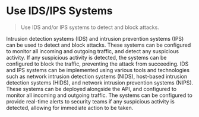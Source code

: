 # Use IDS/IPS Systems

> Use IDS and/or IPS systems to detect and block attacks.

Intrusion detection systems (IDS) and intrusion prevention systems (IPS) can be used to detect and block attacks. These systems can be configured to monitor all incoming and outgoing traffic, and detect any suspicious activity. If any suspicious activity is detected, the systems can be configured to block the traffic, preventing the attack from succeeding. IDS and IPS systems can be implemented using various tools and technologies such as network intrusion detection systems (NIDS), host-based intrusion detection systems (HIDS), and network intrusion prevention systems (NIPS). These systems can be deployed alongside the API, and configured to monitor all incoming and outgoing traffic. The systems can be configured to provide real-time alerts to security teams if any suspicious activity is detected, allowing for immediate action to be taken.
